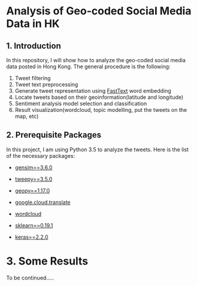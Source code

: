 # Analysis of Geo-coded Social Media Data in HK

## 1. Introduction

In this repository, I will show how to analyze the geo-coded social media data posted in Hong Kong. The general procedure is the following:

1. Tweet filtering 
2. Tweet text preprocessing 
3. Generate tweet representation using [FastText](https://fasttext.cc/) word embedding
4. Locate tweets based on their geoinformation(latitude and longitude)
5. Sentiment analysis model selection and classification
6. Result visualization(wordcloud, topic modelling, put the tweets on the map, etc)

## 2. Prerequisite Packages

In this project, I am using Python 3.5 to analyze the tweets. Here is the list of the necessary packages:

- [gensim==3.6.0](https://radimrehurek.com/gensim/)

- [tweepy==3.5.0](https://www.tweepy.org/)

- [geopy==1.17.0](https://pypi.org/project/geopy/)

- [google.cloud.translate](https://pypi.org/project/google-cloud-translate/)

- [wordcloud](https://pypi.org/project/wordcloud/)

- [sklearn==0.19.1](https://scikit-learn.org/stable/index.html)

- [keras==2.2.0](https://keras.io/)

# 3. Some Results

To be continued.....
